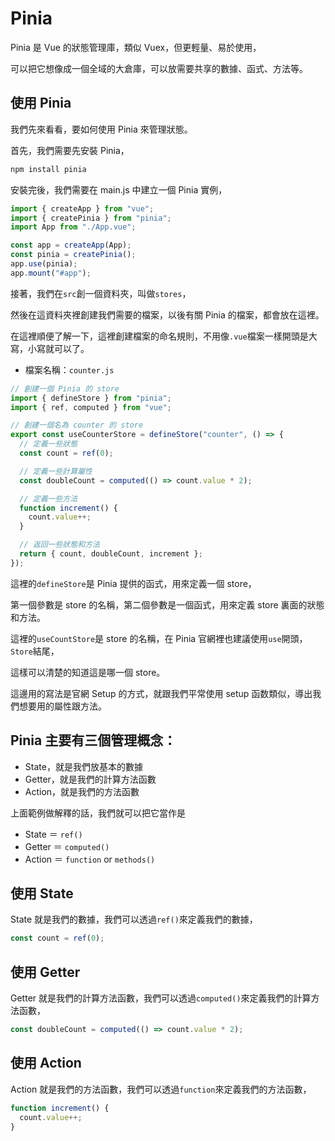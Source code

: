 # Pinia

Pinia 是 Vue 的狀態管理庫，類似 Vuex，但更輕量、易於使用，

可以把它想像成一個全域的大倉庫，可以放需要共享的數據、函式、方法等。

## 使用 Pinia

我們先來看看，要如何使用 Pinia 來管理狀態。

首先，我們需要先安裝 Pinia，

```bash
npm install pinia
```

安裝完後，我們需要在 main.js 中建立一個 Pinia 實例，

```js
import { createApp } from "vue";
import { createPinia } from "pinia";
import App from "./App.vue";

const app = createApp(App);
const pinia = createPinia();
app.use(pinia);
app.mount("#app");
```

接著，我們在`src`創一個資料夾，叫做`stores`，

然後在這資料夾裡創建我們需要的檔案，以後有關 Pinia 的檔案，都會放在這裡。

在這裡順便了解一下，這裡創建檔案的命名規則，不用像`.vue`檔案一樣開頭是大寫，小寫就可以了。

- 檔案名稱：`counter.js`

```js
// 創建一個 Pinia 的 store
import { defineStore } from "pinia";
import { ref, computed } from "vue";

// 創建一個名為 counter 的 store
export const useCounterStore = defineStore("counter", () => {
  // 定義一些狀態
  const count = ref(0);

  // 定義一些計算屬性
  const doubleCount = computed(() => count.value * 2);

  // 定義一些方法
  function increment() {
    count.value++;
  }

  // 返回一些狀態和方法
  return { count, doubleCount, increment };
});
```

這裡的`defineStore`是 Pinia 提供的函式，用來定義一個 store，

第一個參數是 store 的名稱，第二個參數是一個函式，用來定義 store 裏面的狀態和方法。

這裡的`useCountStore`是 store 的名稱，在 Pinia 官網裡也建議使用`use`開頭，`Store`結尾，

這樣可以清楚的知道這是哪一個 store。

這邊用的寫法是官網 Setup 的方式，就跟我們平常使用 setup 函数類似，導出我們想要用的屬性跟方法。

## Pinia 主要有三個管理概念：

- State，就是我們放基本的數據
- Getter，就是我們的計算方法函數
- Action，就是我們的方法函數

上面範例做解釋的話，我們就可以把它當作是

- State ＝ `ref()`
- Getter ＝ `computed()`
- Action ＝ `function` or `methods()`

## 使用 State

State 就是我們的數據，我們可以透過`ref()`來定義我們的數據，

```js
const count = ref(0);
```

## 使用 Getter

Getter 就是我們的計算方法函數，我們可以透過`computed()`來定義我們的計算方法函數，

```js
const doubleCount = computed(() => count.value * 2);
```

## 使用 Action

Action 就是我們的方法函數，我們可以透過`function`來定義我們的方法函數，

```js
function increment() {
  count.value++;
}
```
